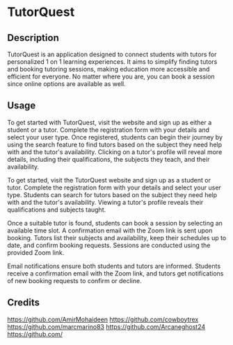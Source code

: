 # TutorQuest

## Description

TutorQuest is an application designed to connect students with tutors for personalized 1 on 1 learning experiences. It aims to simplify finding tutors and booking tutoring sessions, making education more accessible and efficient for everyone. No matter where you are, you can book a session since online options are available as well.

## Usage

To get started with TutorQuest, visit the website and sign up as either a student or a tutor. Complete the registration form with your details and select your user type. Once registered, students can begin their journey by using the search feature to find tutors based on the subject they need help with and the tutor's availability. Clicking on a tutor's profile will reveal more details, including their qualifications, the subjects they teach, and their availability.

To get started, visit the TutorQuest website and sign up as a student or tutor. Complete the registration form with your details and select your user type. Students can search for tutors based on the subject they need help with and the tutor's availability. Viewing a tutor's profile reveals their qualifications and subjects taught.

Once a suitable tutor is found, students can book a session by selecting an available time slot. A confirmation email with the Zoom link is sent upon booking. Tutors list their subjects and availability, keep their schedules up to date, and confirm booking requests. Sessions are conducted using the provided Zoom link.

Email notifications ensure both students and tutors are informed. Students receive a confirmation email with the Zoom link, and tutors get notifications of new booking requests to confirm or decline.

## Credits

https://github.com/AmirMohaideen
https://github.com/cowboytrex
https://github.com/marcmarino83
https://github.com/Arcaneghost24
https://github.com/



